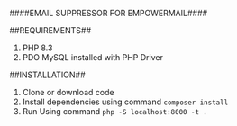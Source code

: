 ####EMAIL SUPPRESSOR FOR EMPOWERMAIL####

##REQUIREMENTS##
1. PHP 8.3
2. PDO MySQL installed with PHP Driver


##INSTALLATION##
1. Clone or download code
2. Install dependencies using command `composer install`
3. Run Using command `php -S localhost:8000 -t .`
